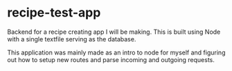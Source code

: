 # recipe-test-app

Backend for a recipe creating app I will be making. This is built using Node with a single textfile serving as the database.

This application was mainly made as an intro to node for myself and figuring out how to setup new routes and parse incoming and outgoing requests.
